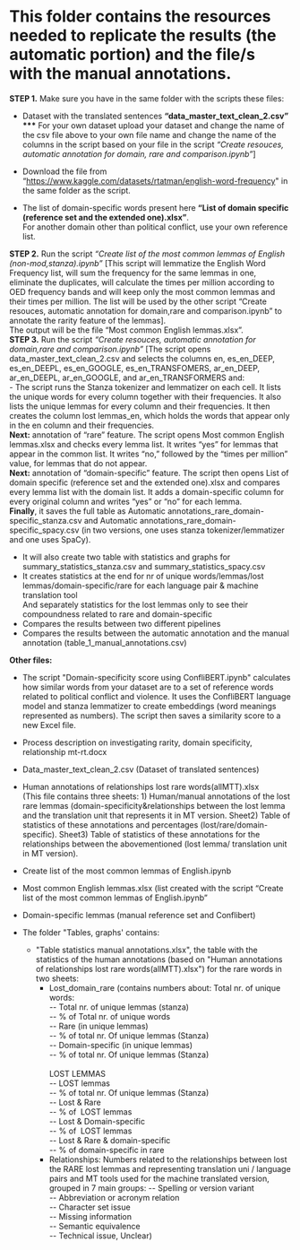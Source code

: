 <h1>This folder contains the resources needed to <strong>replicate the results</strong> (the automatic portion) and </i>the file/s with the manual annotations</i>.</h1>

<b>STEP 1.</b> Make sure you have in the same folder with the scripts these files:<br>
-	Dataset with the translated sentences <b>“data_master_text_clean_2.csv”</b><br>
  <b>***</b> For your own dataset upload your dataset and change the name of the csv file above to your own file name and change the name of the columns in the script based on your file in the script <i>“Create resouces, automatic annotation for domain, rare and comparison.ipynb”</i>]

- Download the file from “https://www.kaggle.com/datasets/rtatman/english-word-frequency" in the same folder as the script.<br>
- The list of domain-specific words present here <b>“List of domain specific (reference set and the extended one).xlsx”</b>. <br>For another domain other than political conflict, use your own reference list. 

<b>STEP 2.</b> Run the script <i>“Create list of the most common lemmas of English (non-mod,stanza).ipynb”</i> [This script will lemmatize the English Word Frequency list, will sum the frequency for the same lemmas in one, eliminate the duplicates, will calculate the times per million according to OED frequency bands and will keep only the most common lemmas and their times per million. The list will be used by the other script “Create resouces, automatic annotation for domain,rare and comparison.ipynb” to annotate the rarity feature of the lemmas].  
The output will be the file “Most common English lemmas.xlsx”.<br>
<b>STEP 3.</b> Run the script <i>“Create resouces, automatic annotation for domain,rare and comparison.ipynb”</i>
[The script opens data_master_text_clean_2.csv and selects the columns en, es_en_DEEP, es_en_DEEPL, es_en_GOOGLE, es_en_TRANSFOMERS, ar_en_DEEP, ar_en_DEEPL, ar_en_GOOGLE, and ar_en_TRANSFORMERS and:
<br>- The script runs the Stanza tokenizer and lemmatizer on each cell. It lists the unique words for every column together with their frequencies. It also lists the unique lemmas for every column and their frequencies. It then creates the column lost lemmas_en, which holds the words that appear only in the en column and their frequencies.<br>
<b>Next:</b> annotation of “rare” feature. The script opens Most common English lemmas.xlsx and checks every lemma list. It writes “yes” for lemmas that appear in the common list. It writes “no,” followed by the “times per million” value, for lemmas that do not appear.<br>
<b>Next:</b> annotation of “domain-specific” feature. The script then opens List of domain specific (reference set and the extended one).xlsx and compares every lemma list with the domain list. It adds a domain-specific column for every original column and writes “yes” or “no” for each lemma. <br><b>Finally</b>, it saves the full table as Automatic annotations_rare_domain-specific_stanza.csv and Automatic annotations_rare_domain-specific_spacy.csv (in two versions, one uses stanza tokenizer/lemmatizer and one uses SpaCy).<br>
- It will also create two table with statistics and graphs for summary_statistics_stanza.csv and summary_statistics_spacy.csv<br>
- It creates statistics at the end for nr of unique words/lemmas/lost lemmas/domain-specific/rare for each language pair & machine translation tool<br>
  And separately statistics for the lost lemmas only to see their compoundness related to rare and domain-specific<br>
- Compares the results between two different pipelines<br>
- Compares the results between the automatic annotation and the manual annotation (table_1_manual_annotations.csv)<br>

<b>Other files:</b><br>
- The script "Domain-specificity score using ConfliBERT.ipynb" calculates how similar words from your dataset are to a set of reference words related to political conflict and violence. It uses the ConfliBERT language model and stanza lemmatizer to create embeddings (word meanings represented as numbers). The script then saves a similarity score to a new Excel file.
- Process description on investigating rarity, domain specificity, relationship mt-rt.docx<br>
- Data_master_text_clean_2.csv (Dataset of translated sentences)<br>
- Human annotations of relationships lost rare words(allMTT).xlsx<br>
(This file contains three sheets: 1) Human/manual annotations of the lost rare lemmas (domain-specificity&relationships between the lost lemma and the translation unit that represents it in MT version. Sheet2) Table of statistics of these annotations and percentages (lost/rare/domain-specific). Sheet3) Table of statistics of these annotations for the relationships between the abovementioned (lost lemma/ translation unit in MT version).
- Create list of the most common lemmas of English.ipynb<br>
- Most common English lemmas.xlsx (list created with the script “Create list of the most common lemmas of English.ipynb”<br>
- Domain-specific lemmas (manual reference set and Conflibert)<br>

- The folder "Tables, graphs' contains:<br>
    - "Table statistics manual annotations.xlsx", the table with the statistics of the human annotations (based on "Human annotations of relationships lost rare words(allMTT).xlsx") for the rare words in two sheets:<br>
        - Lost_domain_rare (contains numbers about: Total nr. of unique words: <br>
                -- Total nr. of unique lemmas (stanza)<br>
                -- % of Total nr. of unique words<br>
                -- Rare (in unique lemmas)<br>
                -- % of total nr. Of unique lemmas (Stanza)<br>
                -- Domain-specific (in unique lemmas)<br>
                -- % of total nr. Of unique lemmas (Stanza)<br>
               <br> LOST LEMMAS</b><br>
                -- LOST lemmas<br>
                -- % of total nr. Of unique lemmas (Stanza)<br>
                -- Lost & Rare<br>
                -- % of  LOST lemmas<br>
                -- Lost & Domain-specific<br>
                -- % of  LOST lemmas<br>
                -- Lost & Rare & domain-specific<br>
                -- % of domain-specific in rare<br>
      - Relationships: Numbers related to the relationships between lost the RARE lost lemmas and representing translation uni / language pairs and MT tools used for the machine translated version, grouped in 7 main groups:
                  -- Spelling or version variant<br>
                  -- Abbreviation or acronym relation<br>
                  -- Character set issue<br>
                  -- Missing information<br>
                  -- Semantic equivalence<br>
                  -- Technical issue, Unclear)<br>




